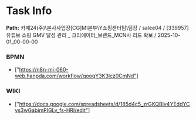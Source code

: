 # Task Info

**Path:** 카페24(주)\본사사업장\[CG]MI본부\Y쇼핑센터팀\팀장 / salee04 / [339957] 유튜브 쇼핑 GMV 달성 관리 _ 크리에이터_브랜드_MCN사 리드 확보 / 2025-10-01_00-00-00

### BPMN
- ["https://n8n-mi-060-web.hanpda.com/workflow/qooqY3K3lcz0CmNd"]

### WIKI
- ["https://docs.google.com/spreadsheets/d/185d4c5_zrGKQBlv4YEddYCvs3wGabimPIGLv_fs-HRI/edit"]

